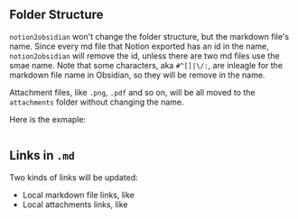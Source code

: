 ## Folder Structure
`notion2obsidian` won't change the folder structure, but the markdown file's name. Since every md file that Notion exported has an id in the name, `notion2obsidian` will remove the id, unless there are two md files use the smae name.
Note that some characters, aka `#^[]|\/:`, are inleagle for the markdown file name in Obsidian, so they will be remove in the name.

Attachment files, like `.png`, `.pdf` and so on, will be all moved to the `attachments` folder without changing the name.

Here is the exmaple:
```bash

```

## Links in `.md`
Two kinds of links will be updated:
- Local markdown file links, like
- Local attachments links, like


